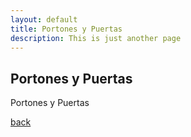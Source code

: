 ```yaml
---
layout: default
title: Portones y Puertas
description: This is just another page
---
```


## Portones y Puertas

Portones y Puertas

[back](./)
